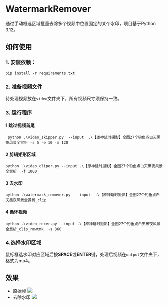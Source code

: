 # WatermarkRemover
通过手动框选区域批量去除多个视频中位置固定的某个水印，项目基于Python 3.12。

## 如何使用

### 1. 安装依赖：
  `pip install -r requirements.txt`

### 2. 准备视频文件
  待处理视频放在`video`文件夹下，所有视频尺寸须保持一致。

### 3. 运行程序
#### 1 跳过视频首尾
  ` python .\video_skipper.py  --input  .\【原神延时摄影】全图27个钓鱼点白天黑夜风景全赏析 -s 5 -e 10 -m 120`
#### 2 剪辑矩形区域
  `python .\video_cliper.py --input .\【原神延时摄影】全图27个钓鱼点白天黑夜风景全赏析  -f 1000`
#### 3 去水印
  `python .\watermark_remover.py  --input  .\【原神延时摄影】全图27个钓鱼点白天黑夜风景全赏析_clip`
#### 4 循环视频
  `python .\video_recer.py --input .\【原神延时摄影】全图27个钓鱼点白天黑夜风景全赏析_clip_rmwtmk  -s 360`

### 4.选择水印区域
  鼠标框选水印对应区域后按**SPACE**或**ENTER**键，处理后视频在`output`文件夹下，格式为mp4。

## 效果
- 原始帧
<a href=''><img src='https://raw.githubusercontent.com/lxulxu/WatermarkRemover/master/image/origin.jpg'></a>
- 去除水印
<a href=''><img src='https://raw.githubusercontent.com/lxulxu/WatermarkRemover/master/image/no_watermark.jpg'></a>

